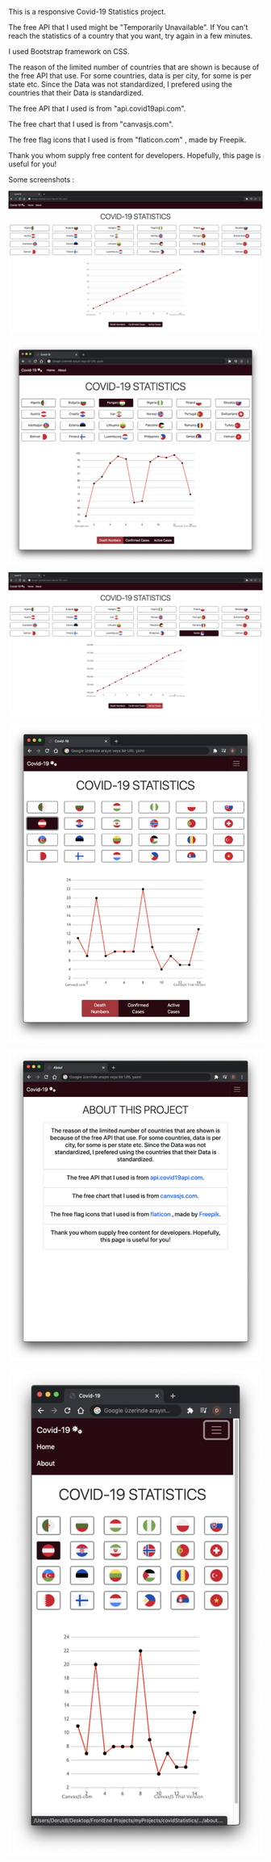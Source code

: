 This is a responsive Covid-19 Statistics project.

The free API that I used might be "Temporarily Unavailable". If You can't reach the statistics of a country that you want, try again in a few minutes.

I used Bootstrap framework on CSS.

The reason of the limited number of countries that are shown is because of the free API that use. For some countries, data is per city, for some is per state etc. Since the Data was not standardized, I prefered using the countries that their Data is standardized.

The free API that I used is from "api.covid19api.com".

The free chart that I used is from "canvasjs.com".

The free flag icons that I used is from "flaticon.com" , made by Freepik.

Thank you whom supply free content for developers. Hopefully, this page is useful for you!

Some screenshots :

![alt text](https://github.com/dbasibuyuk/covidStatistics/blob/main/screenshots/onload.png?raw=true)

![alt text](https://github.com/dbasibuyuk/covidStatistics/blob/main/screenshots/firstClickonCountry.png?raw=true)

![alt text](https://github.com/dbasibuyuk/covidStatistics/blob/main/screenshots/bigScreen.png?raw=true)

![alt text](https://github.com/dbasibuyuk/covidStatistics/blob/main/screenshots/smallScreen.png?raw=true)

![alt_text](https://github.com/dbasibuyuk/covidStatistics/blob/main/screenshots/about.png?raw=true)

![alt_text](https://github.com/dbasibuyuk/covidStatistics/blob/main/screenshots/mobileAndNavBar.png?raw=true)
